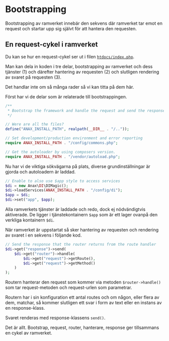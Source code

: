 Bootstrapping
==========================

Bootstrapping av ramverket innebär den sekvens där ramverket tar emot en request och startar upp sig självt för att hantera den requesten.



En request-cykel i ramverket
------------------------

Du kan se hur en request-cykel ser ut i filen [`htdocs/index.php`](https://github.com/dbwebb-se/ramverk1/blob/master/example/redovisa/htdocs/index.php).

Man kan dela in koden i tre delar, bootstrapping av ramverket och dess tjänster (1) och därefter hantering av requesten (2) och slutligen rendering av svaret på requesten (3).

Det handlar inte om så många rader så vi kan titta på dem här.

Först har vi de delar som är relaterade till bootstrappingen.

```php
/**
 * Bootstrap the framework and handle the request and send the response.
 */

// Were are all the files?
define("ANAX_INSTALL_PATH", realpath(__DIR__ . "/.."));

// Set development/production environment and error reporting
require ANAX_INSTALL_PATH . "/config/commons.php";

// Get the autoloader by using composers version.
require ANAX_INSTALL_PATH . "/vendor/autoload.php";
```

Nu har vi de viktiga sökvägarna på plats, diverse grundinställningar är gjorda och autoloadern är laddad.

```php
// Enable to also use $app style to access services
$di = new Anax\DI\DIMagic();
$di->loadServices(ANAX_INSTALL_PATH . "/config/di");
$app = $di;
$di->set("app", $app);
```

Alla ramverkets tjänster är laddade och redo, dock ej nödvändigtvis aktiverade. De ligger i tjänstekontainern `$app` som är ett lager ovanpå den verkliga kontainern `$di`.

När ramverket är uppstartat så sker hantering av requesten och rendering av svaret i en sekvens i följande kod.

```php
// Send the response that the router returns from the route handler
$di->get("response")->send(
    $di->get("router")->handle(
        $di->get("request")->getRoute(),
        $di->get("request")->getMethod()
    )
);
```

Routern hanterar den request som kommer via metoden `$router->handle()` som tar request-metoden och request-urlen som parametrar.

Routern har i sin konfiguration ett antal routes och om någon, eller flera av dem, matchar, så kommer slutligen ett svar i form av text eller en instans av en response-klass.

Svaret renderas med response-klassens `send()`.

Det är allt. Bootstrap, request, router, hanterare, response ger tillsammans en cykel av ramverket.
